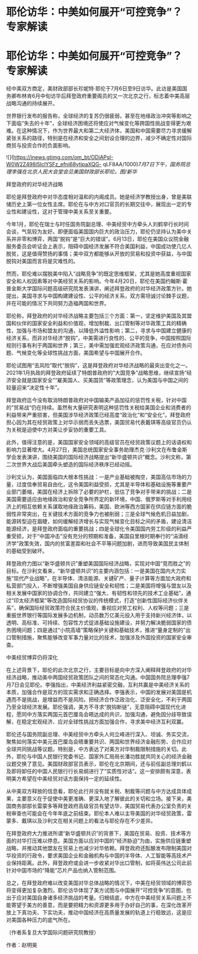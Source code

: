 # 耶伦访华：中美如何展开“可控竞争”？专家解读

# 耶伦访华：中美如何展开“可控竞争”？专家解读

经中美双方商定，美财政部部长珍妮特·耶伦于7月6日至9日访华。此访是美国国务卿布林肯6月中旬访华后拜登政府重要阁员的又一次北京之行，标志着中美高层战略沟通的持续展开。

世界银行发布的报告称，全球经济的复苏仍很疲弱，甚至在地缘政治冲突等影响之下面临“失去的十年”，全球经济困境还将使应对气候变化等跨国性挑战变得更为艰难。在这种情况下，作为世界最大和第二大经济体，美国和中国需要尽力寻求缓解紧张关系的路径，特别是在经济和安全之间划设合理的边界，减少不确定性对国际商贸与投资合作的负面影响。

![](https://inews.gtimg.com/om_bt/ODiAPsI-W0W2Z498i5lclYSFz_efni68ytjpaXQG-
qLF8AA/1000)_7月7日下午，国务院总理李强在北京人民大会堂会见美国财政部长耶伦。图/新华_

拜登政府的对华经济战略

耶伦是拜登政府中对华态度相对温和的内阁成员。她是经济学教授出身，曾是美联储历史上第一位女性主席。耶伦在与中方对口官员的长期交往中，展现出一定的专业性和建设性，这对于管理中美关系至关重要。

今年1月，耶伦在瑞士与时任国务院副总理、中美经贸中方牵头人刘鹤举行长时间会谈，气氛较为友好。即便面临美国国内巨大的政治压力，耶伦仍坚持认为美中关系并非零和博弈，两国“脱钩”是“巨大的错误”。6月13日，耶伦在美国众议院金融服务委员会听证会上表示，阻碍中国经济发展不符合美国利益，中国成功使几亿人脱贫，这是值得赞扬的事情；美中双方都能够从开放的贸易和投资中获益，与中国脱钩对美国而言将是灾难性的。

然而，耶伦难以摆脱美中陷入“战略竞争”的既定思维框架，尤其是她高度重视国家安全和人权因素等对中美经贸关系的影响。今年4月20日，耶伦在美国约翰斯·霍普金斯大学国际问题高级研究院发表演讲，阐述拜登政府的对华经济政策方针。她提出，美国寻求与中国构建建设性、公平的经济关系，双方需坦诚讨论棘手议题，并在可能的情况下共同努力造福两国和世界。

耶伦称，拜登政府的对华经济战略主要包括三个方面：第一，坚定维护美国及其盟国和伙伴的国家安全利益和价值观，增加制裁、出口管制等对华政策工具的精确性，加强与市场和盟友的沟通，以降低外溢性影响；第二，寻求与中国建立健康的经济关系，而非对华经济“脱钩”，中美需进行良性的、公平的竞争，中国按照国际规则行事有利于两国和世界；第三，美中需加强宏观经济政策沟通，在应对债务问题、气候变化等全球性挑战方面，美国希望与中国展开合作。

耶伦试图用“去风险”取代“脱钩”，这是拜登政府对华经济战略的最突出变化之一。2021年1月执政的拜登政府延续了特朗普政府的“大国竞争”战略思维，继续宣扬“经济安全就是国家安全”“雇美国人、买美国货”等政策理念，认为美国与中国之间的较量迎来“决定性十年”。

拜登政府迄今没有取消特朗普政府对中国输美产品加征的惩罚性关税，针对中国的“贸易战”仍在持续。虽然有大量研究表明这种惩罚性关税给美国企业和消费者的利益带来严重损害，但美国涉华经济政策已经高度“政治化”和“安全化”。拜登政府担心因为其在经贸政策上对华示弱而丢失选票，美国贸易代表戴琪等高级官员仍认为关税是迫使中方对美让步妥协的重要工具。

此外，值得注意的是，美国国家安全领域的高级官员在经贸政策议题上的话语权和影响力显著增大。4月27日，美国总统国家安全事务助理杰克·沙利文在布鲁金斯学会发表演讲，围绕美国的国际经济战略提出“新华盛顿共识”概念。沙利文称，第二次世界大战后美国牵头塑造的国际经济秩序已经动摇。

沙利文认为，美国面临四大根本性挑战：一是产业基础被掏空，美国高估市场的力量，过度信奉贸易自由化，这令美国利益受损，尤其是半导体和基础设施等重要产业部门萎缩，美国在经济上拆除了必要的护栏，低估了竞争对手带来的挑战；二是美国需要适应由地缘政治和安全竞争所界定的新环境，中国、俄罗斯等对手利用经济上的相互依赖关系谋取地缘政治筹码，美国、欧洲等西方国家在供应链方面的脆弱性非常突出，在关键技术方面的竞争力也被削弱；三是全球气候危机日益加剧，能源转型迫在眉睫，如何缓解经济增长与实现气候变化目标之间的矛盾，建设清洁能源经济，是拜登政府面临的重要挑战；四是全球化令美国国内劳工阶级的利益严重受损，对于“中国冲击”没有充分的预期和准备，美国自里根时期奉行的“涓滴经济学”政策失效，国内的贫富差距和社会不平等问题加剧，进而导致美国民主体制的基础受到破坏。

拜登政府力图以“新华盛顿共识”重塑美国国际经济战略，实现对中国“竞而胜之”的目标。在沙利文看来，“新华盛顿共识”的主要内涵包括：一是美国在国内大力实施“现代产业战略”，在半导体、清洁能源、关键矿产、量子计算等方面加大政府和私营部门投入，不断增强美国自身供应链安全和韧性；二是美国将增强与盟友以及相关发展中国家的协调合作，共同建立“强大、有韧性和领先的技术工业基础”，通过“印太经济框架”等改造国际经贸协议的传统模式，打造“创新性国际经济伙伴关系”，确保国际经贸政策符合民主价值观，重视应对劳工权利、人权等问题；三是重振世界银行等国际发展多边机制，动员数万亿美元投入用于支持新兴经济体，以透明、高标准、可持续、包容性方式促进基础设施建设，并努力解决脆弱国家的债务困境问题；四是通过“小院高墙”策略保护关键和基础技术，推进“量身定制的”出口管制措施，聚焦能够改变军事力量对比的技术，加强涉及外国投资的国家安全审查。

中美经贸博弈仍将深化

在上述背景下，耶伦的此次北京之行，主要目标是向中方深入阐释拜登政府的对华经济战略，推动美中两国经贸政策团队之间的常态化沟通。中国国务院总理李强7月7日会见耶伦。李强指出，中美经济利益紧密交融，互利共赢是中美经济关系的本质，加强合作是双方的现实需求和正确选择。李强表示，中国的发展对美国是机遇而不是挑战，是增益而不是风险。把经济合作泛政治化、泛安全化，不利于两国乃至全球经济发展。耶伦强调，美方不寻求“脱钩断链”，无意阻碍中国现代化进程，愿同中方落实两国元首巴厘岛会晤达成的共识，加强沟通，避免因分歧导致误解，在稳定宏观经济、应对全球性挑战方面加强合作，寻求美中经济互利双赢。

耶伦还与国务院副总理、中美经贸中方牵头人何立峰进行深入、坦诚、务实交流，聚焦如何落实中美元首巴厘岛会晤重要共识、两国和世界经济金融形势、合作应对全球共同挑战等议题。特别是，中方表达了对美方对华制裁限制措施的关切。此外，耶伦与中国人民银行党委书记、国家外汇局局长潘功胜就共同关心的经济金融议题交换了意见。美国财政部官员表示，耶伦在北京期间，还与前任副总理刘鹤以及即将卸任的中国人民银行行长易纲进行了“实质性对话”。这一安排颇有深意，表明美方希望在中美经贸对话方面保持一定的延续性。

从中美双方释放的信息看，耶伦此行并没有就关税、制裁等问题与中方达成具体成果，主要意义在于促使中美更准确、更深入地了解彼此的关切和立场。接下来，美国商务部部长雷蒙多等拜登政府高级官员有望访华，美国贸易代表办公室负责的关税审查也可能会在今年年底之前结束。耶伦本人难以主导美国的对华经贸政策，雷蒙多、戴琪以及沙利文在相关问题上的看法与耶伦存在不少差异。

在拜登政府大力推进所谓“新华盛顿共识”的背景下，美国在贸易、投资、技术等方面的对华打压难以停息。美国方面以应对中国的“经济胁迫”为由，实施供应链重塑战略，并推动其他盟友在贸易上也减少对华依赖。拜登政府还酝酿发布限制美国对华投资的行政令，要求美国企业和金融机构与中国的半导体、人工智能等高技术产业保持距离。此外，拜登政府或会进一步收紧对华出口管制，如将英伟达公司此前针对中国市场的“降能”芯片产品也纳入管制范围。

总之，在拜登政府难以改变美国对华总体战略的情况下，中美在经贸领域的博弈恐将变得更加复杂激烈。耶伦访华体现了美方试图与中国展开“可控竞争”的意图，也出于应对美国自身诸多经济挑战的考量。归根结底，中方在中美经贸关系问题上不能寄望于美方的善意，而是要把精力和资源更多用于办好自己的事，在深化改革开放上下真功夫、下实功夫，推动中国经济在高质量发展的轨道上行稳致远，这是应对美国各种压力的底气所在。

（作者系复旦大学国际问题研究院教授）

作者：赵明昊

